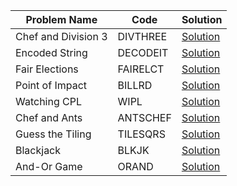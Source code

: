 |Problem Name|  Code|Solution|
|--|--|--|
| Chef and Division 3|  DIVTHREE|[Solution](./DIVTHREE/Codechef.java)|
| Encoded String |  DECODEIT|[Solution](./DECODEIT/Codechef.java)|
| Fair Elections |  FAIRELCT|[Solution](./FAIRELCT/Codechef.java)|
| Point of Impact |  BILLRD|[Solution](./BILLRD/Codechef.py)|
| Watching CPL |  WIPL|[Solution](./WIPL/Codechef.java)|
| Chef and Ants |  ANTSCHEF|[Solution](./ANTSCHEF/Codechef.java)|
| Guess the Tiling |  TILESQRS|[Solution](./TILESQRS/Codechef.cpp)|
| Blackjack |  BLKJK|[Solution](./BLKJK/Codechef.cpp)|
| And-Or Game |  ORAND|[Solution](./ORAND/Codechef.java)|
